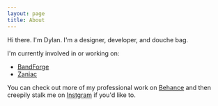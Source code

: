 ```yaml
---
layout: page
title: About
---
```


Hi there. I'm Dylan. I'm a designer, developer, and douche bag. 

I'm currently involved in or working on: 

* [BandForge](https://www.bandforgeapp.com)
* [Zaniac](https://zaniaclearning.com)

You can check out more of my professional work on [Behance](https://www.behance.net/dylanlott) and then creepily stalk me on [Instgram](www.instagram.com/dylanxedge) if you'd like to. 

